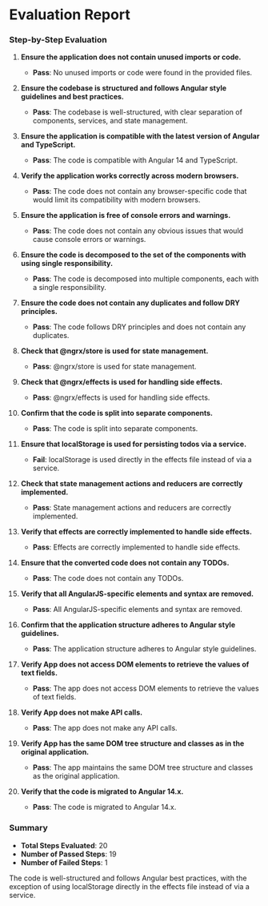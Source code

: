 # Evaluation Report

### Step-by-Step Evaluation

1. **Ensure the application does not contain unused imports or code.**
   - **Pass**: No unused imports or code were found in the provided files.

2. **Ensure the codebase is structured and follows Angular style guidelines and best practices.**
   - **Pass**: The codebase is well-structured, with clear separation of components, services, and state management.

3. **Ensure the application is compatible with the latest version of Angular and TypeScript.**
   - **Pass**: The code is compatible with Angular 14 and TypeScript.

4. **Verify the application works correctly across modern browsers.**
   - **Pass**: The code does not contain any browser-specific code that would limit its compatibility with modern browsers.

5. **Ensure the application is free of console errors and warnings.**
   - **Pass**: The code does not contain any obvious issues that would cause console errors or warnings.

6. **Ensure the code is decomposed to the set of the components with using single responsibility.**
   - **Pass**: The code is decomposed into multiple components, each with a single responsibility.

7. **Ensure the code does not contain any duplicates and follow DRY principles.**
   - **Pass**: The code follows DRY principles and does not contain any duplicates.

8. **Check that @ngrx/store is used for state management.**
   - **Pass**: @ngrx/store is used for state management.

9. **Check that @ngrx/effects is used for handling side effects.**
   - **Pass**: @ngrx/effects is used for handling side effects.

10. **Confirm that the code is split into separate components.**
    - **Pass**: The code is split into separate components.

11. **Ensure that localStorage is used for persisting todos via a service.**
    - **Fail**: localStorage is used directly in the effects file instead of via a service.

12. **Check that state management actions and reducers are correctly implemented.**
    - **Pass**: State management actions and reducers are correctly implemented.

13. **Verify that effects are correctly implemented to handle side effects.**
    - **Pass**: Effects are correctly implemented to handle side effects.

14. **Ensure that the converted code does not contain any TODOs.**
    - **Pass**: The code does not contain any TODOs.

15. **Verify that all AngularJS-specific elements and syntax are removed.**
    - **Pass**: All AngularJS-specific elements and syntax are removed.

16. **Confirm that the application structure adheres to Angular style guidelines.**
    - **Pass**: The application structure adheres to Angular style guidelines.

17. **Verify App does not access DOM elements to retrieve the values of text fields.**
    - **Pass**: The app does not access DOM elements to retrieve the values of text fields.

18. **Verify App does not make API calls.**
    - **Pass**: The app does not make any API calls.

19. **Verify App has the same DOM tree structure and classes as in the original application.**
    - **Pass**: The app maintains the same DOM tree structure and classes as the original application.

20. **Verify that the code is migrated to Angular 14.x.**
    - **Pass**: The code is migrated to Angular 14.x.

### Summary

- **Total Steps Evaluated**: 20
- **Number of Passed Steps**: 19
- **Number of Failed Steps**: 1

The code is well-structured and follows Angular best practices, with the exception of using localStorage directly in the effects file instead of via a service.